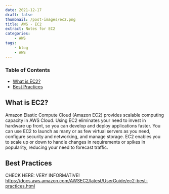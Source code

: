 ```yaml
---
date: 2021-12-17
draft: false
thumbnail: /post-images/ec2.png
title: AWS - EC2
extract: Notes for EC2
categories:
    - AWS
tags:
    - blog
    - AWS
--- 
```



### Table of Contents

- [What is EC2?](#what-is-ec2)
- [Best Practices](#best-practices)




## What is EC2?
Amazon Elastic Compute Cloud (Amazon EC2) provides scalable computing capacity in AWS Cloud. Using EC2 eliminates your need to invest in hardware up front, so you can develop and deploy applications faster. You can use EC2 to launch as many or as few virtual servers as you need, configure security and networking, and manage storage. EC2 enables you to scale up or down to handle changes in requirements or spikes in popularity, reducing your need to forecast traffic.









## Best Practices
CHECK HERE: VERY INFORMATIVE! https://docs.aws.amazon.com/AWSEC2/latest/UserGuide/ec2-best-practices.html


